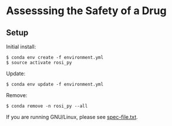 # Assesssing the Safety of a Drug

## Setup

Initial install:

    $ conda env create -f environment.yml
    $ source activate rosi_py

Update:

    $ conda env update -f environment.yml

Remove:

    $ conda remove -n rosi_py --all

If you are running GNU/Linux, please see [spec-file.txt](./spec-file.txt).
